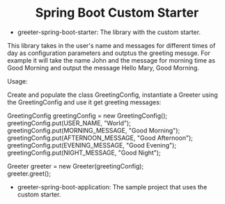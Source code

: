 <h1 align="center">Spring Boot Custom Starter</h1>
 
* greeter-spring-boot-starter:  The library with the custom starter.

This library takes in the user's name and messages for different times
of day as configuration parameters and outptus the greeting messge. 
For example it will take the name John and the message for morning time as Good Morning and output the message Hello Mary, Good Morning.

Usage:  

Create and populate the class GreetingConfig, instantiate a Greeter using the GreetingConfig and use it get greeting messages:

GreetingConfig greetingConfig = new GreetingConfig();  
greetingConfig.put(USER_NAME, "World");  
greetingConfig.put(MORNING_MESSAGE, "Good Morning");  
greetingConfig.put(AFTERNOON_MESSAGE, "Good Afternoon");  
greetingConfig.put(EVENING_MESSAGE, "Good Evening");  
greetingConfig.put(NIGHT_MESSAGE, "Good Night");  

Greeter greeter = new Greeter(greetingConfig);  
greeter.greet();  


* greeter-spring-boot-application: The sample project that uses the custom starter.
